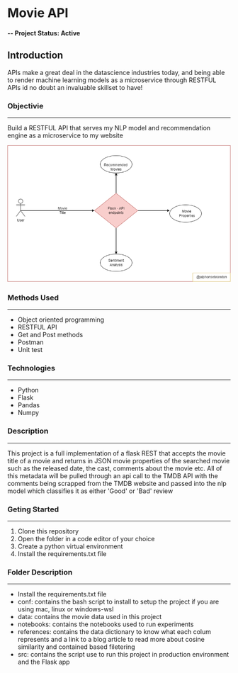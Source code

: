 # Movie API

#### -- Project Status: Active

## Introduction

APIs make a great deal in the datascience industries today, and being able to render machine learning models as a microservice through RESTFUL APIs id no doubt an invaluable skillset to have!

### Objectivie

---

Build a RESTFUL API that serves my NLP model and recommendation engine as a microservice to my website

![1668892570373](image/README/1668892570373.png)

### Methods Used

---

* Object oriented programming
* RESTFUL API
* Get and Post methods
* Postman
* Unit test

### Technologies

---

* Python
* Flask
* Pandas
* Numpy

### Description

---

This project is a full implementation of a flask REST that accepts the movie title of a movie and returns in JSON movie properties of the searched movie such as the released date, the cast, comments about the movie etc. All of this metadata will be pulled through an api call to the TMDB API with the comments being scrapped from the TMDB website and passed into the nlp model which classifies it as either 'Good' or 'Bad' review

### Geting Started

---

1. Clone this repository
2. Open the folder in a code editor of your choice
3. Create a python virtual environment
4. Install the requirements.txt file

### Folder Description

---

* Install the requirements.txt file
* conf: contains the bash script to install to setup the project if you are using mac, linux or windows-wsl
* data: contains the movie data used in this project
* notebooks: contains the notebooks used to run experiments
* references: contains the data dictionary to know what each colum represents and a link to a blog article to read more about cosine similarity and contained based filetering
* src: contains the script use to run this project in production environment and the Flask app
